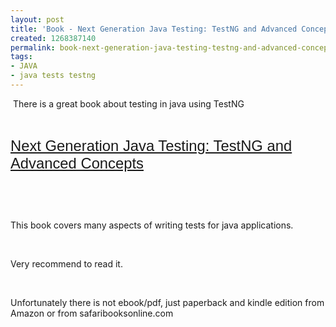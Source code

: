 ```yaml
---
layout: post
title: 'Book - Next Generation Java Testing: TestNG and Advanced Concepts'
created: 1268387140
permalink: book-next-generation-java-testing-testng-and-advanced-concepts
tags:
- JAVA
- java tests testng
---
```

<p>&nbsp;There is a great book about testing in java using TestNG</p>
<p>&nbsp;</p>
<p><span class="Apple-style-span" style="color: rgb(0, 0, 0); font-family: verdana, arial, helvetica, sans-serif; font-size: 11px; line-height: normal; "> </span></p>
<h1 class="parseasinTitle" style="color: rgb(0, 0, 0); font-family: Arial, Helvetica, sans-serif; font-size: 1.7em; font-weight: normal; margin-bottom: 0px; margin-top: 0px; "><span id="btAsinTitle"><a href="http://testng.org/book.html">Next Generation Java Testing: TestNG and Advanced Concepts</a></span></h1>
<p>&nbsp;</p>
<p>&nbsp;</p>
<p>This book covers many aspects of writing tests for java applications.</p>
<p>&nbsp;</p>
<p>Very recommend to read it.</p>
<p>&nbsp;</p>
<p>Unfortunately there is not ebook/pdf, just paperback and kindle edition from Amazon or from&nbsp;safaribooksonline.com</p>
